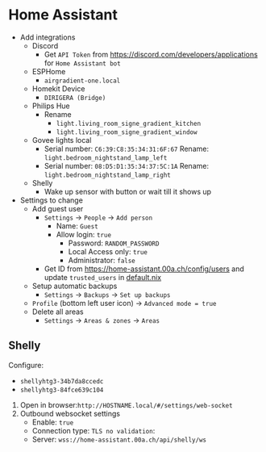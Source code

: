 # Home Assistant

- Add integrations
  - Discord
    - Get `API Token` from <https://discord.com/developers/applications> for `Home Assistant bot`
  - ESPHome
    - `airgradient-one.local`
  - Homekit Device
    - `DIRIGERA (Bridge)`
  - Philips Hue
    - Rename
      - `light.living_room_signe_gradient_kitchen`
      - `light.living_room_signe_gradient_window`
  - Govee lights local
    - Serial number: `C6:39:C8:35:34:31:6F:67`
      Rename: `light.bedroom_nightstand_lamp_left`
    - Serial number: `08:D5:D1:35:34:37:5C:1A`
      Rename: `light.bedroom_nightstand_lamp_right`
  - Shelly
    - Wake up sensor with button or wait till it shows up
- Settings to change
  - Add guest user
    - `Settings` -> `People` -> `Add person`
      - Name: `Guest`
      - Allow login: `true`
        - Password: `RANDOM_PASSWORD`
        - Local Access only: `true`
        - Administrator: `false`
    - Get ID from <https://home-assistant.00a.ch/config/users> and update `trusted_users` in [default.nix](./default.nix)
  - Setup automatic backups
    - `Settings` -> `Backups` -> `Set up backups`
  - `Profile` (bottom left user icon) -> `Advanced mode = true`
  - Delete all areas
    - `Settings` -> `Areas & zones` -> `Areas`

## Shelly

Configure:

- `shellyhtg3-34b7da8ccedc`
- `shellyhtg3-84fce639c104`

1. Open in browser:`http://HOSTNAME.local/#/settings/web-socket`
2. Outbound websocket settings
   - Enable: `true`
   - Connection type: `TLS no validation`:
   - Server: `wss://home-assistant.00a.ch/api/shelly/ws`
